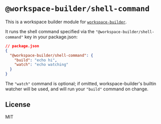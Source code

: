 # `@workspace-builder/shell-command`

This is a workspace builder module for [`workspace-builder`](http://npm.im/workspace-builder).

It runs the shell command specified via the `"@workspace-builder/shell-command"` key in your package.json:

```json
// package.json
{
  "@workspace-builder/shell-command": {
    "build": "echo hi",
    "watch": "echo watching"
  }
}
```

The `"watch"` command is optional; if omitted, workspace-builder's builtin watcher will be used, and will run your `"build"` command on change.

## License

MIT
